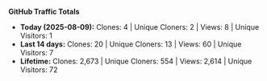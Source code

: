 
**GitHub Traffic Totals**

- **Today (2025-08-09):** Clones: 4 | Unique Cloners: 2 | Views: 8 | Unique Visitors: 1
- **Last 14 days:** Clones: 20 | Unique Cloners: 13 | Views: 60 | Unique Visitors: 7
- **Lifetime:** Clones: 2,673 | Unique Cloners: 554 | Views: 2,614 | Unique Visitors: 72
